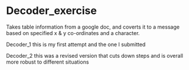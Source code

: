 # Decoder_exercise
Takes table information from a google doc, and coverts it to a message based on specified x &amp; y co-ordinates and a character.


Decoder_1 
this is my first attempt and the one I submitted

Decoder_2
this was a revised version that cuts down steps and is overall more robust to different situations
